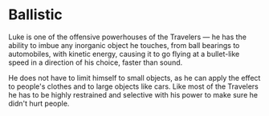 # Ballistic
Luke is one of the offensive powerhouses of the Travelers — he has the ability to imbue any inorganic object he touches, from ball bearings to automobiles, with kinetic energy, causing it to go flying at a bullet-like speed in a direction of his choice, faster than sound.

He does not have to limit himself to small objects, as he can apply the effect to people's clothes and to large objects like cars. Like most of the Travelers he has to be highly restrained and selective with his power to make sure he didn't hurt people.
